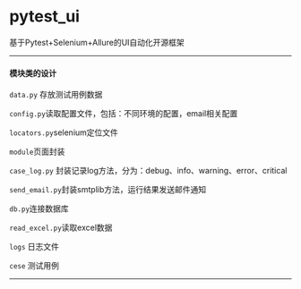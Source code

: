 # pytest_ui
基于Pytest+Selenium+Allure的UI自动化开源框架

----
#### 模块类的设计
`data.py` 存放测试用例数据

`config.py`读取配置文件，包括：不同环境的配置，email相关配置

`locators.py`selenium定位文件

`module`页面封装

`case_log.py` 封装记录log方法，分为：debug、info、warning、error、critical

`send_email.py`封装smtplib方法，运行结果发送邮件通知

`db.py`连接数据库

`read_excel.py`读取excel数据

`logs` 日志文件

`cese` 测试用例

----

